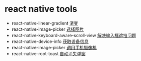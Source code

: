 # react native tools

<!-- + react-native-scrollable-tab-view 选项卡 -->

+ react-native-linear-gradient [渐变](https://github.com/react-native-community/react-native-linear-gradient)
+ react-native-image-picker [选择图片](https://github.com/react-community/react-native-image-picker)
+ react-native-keyboard-aware-scroll-view [解决输入框遮挡问题](https://github.com/APSL/react-native-keyboard-aware-scroll-view#readme)
+ react-native-device-info [获取设备信息](https://github.com/rebeccahughes/react-native-device-info#readme)
+ react-native-image-picker [调用手机摄像机](https://github.com/react-community/react-native-image-picker#readme)
+ react-native-root-toast [自动消失弹窗](https://github.com/magicismight/react-native-root-toast#readme)